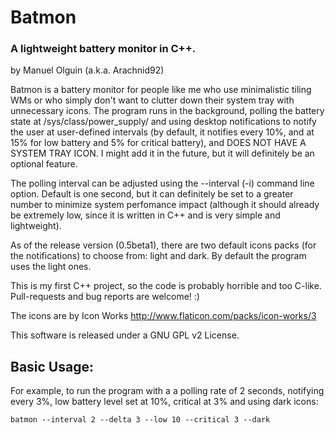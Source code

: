 # Batmon
### A lightweight battery monitor in C++.

by Manuel Olguin (a.k.a. Arachnid92)

Batmon is a battery monitor for people like me who use minimalistic tiling WMs
or who simply don't want to clutter down their system tray with unnecessary icons.
The program runs in the background, polling the battery state at /sys/class/power_supply/ 
and using desktop notifications to notify the user at user-defined intervals 
(by default, it notifies every 10%, and at 15% for low battery and 5% for critical battery), 
and DOES NOT HAVE A SYSTEM TRAY ICON. I might add it in the future, but it will definitely be an optional feature.

The polling interval can be adjusted using the --interval (-i) command line option. Default is one second, but it can definitely be set
to a greater number to minimize system perfomance impact (although it should already be extremely low, since it is written in C++ and is
very simple and lightweight).

As of the release version (0.5beta1), there are two default icons packs (for the notifications) to choose from: light and dark. 
By default the program uses the light ones.

This is my first C++ project, so the code is probably horrible and too C-like. Pull-requests and bug reports are welcome! :)  

The icons are by Icon Works
http://www.flaticon.com/packs/icon-works/3

This software is released under a GNU GPL v2 License.

## Basic Usage:

For example, to run the program with a a polling rate of 2 seconds, notifying every 3%, low battery level set at 10%,
critical at 3% and using dark icons:

```
batmon --interval 2 --delta 3 --low 10 --critical 3 --dark
```